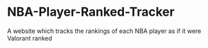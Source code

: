 # NBA-Player-Ranked-Tracker
A website which tracks the rankings of each NBA player as if it were Valorant ranked
